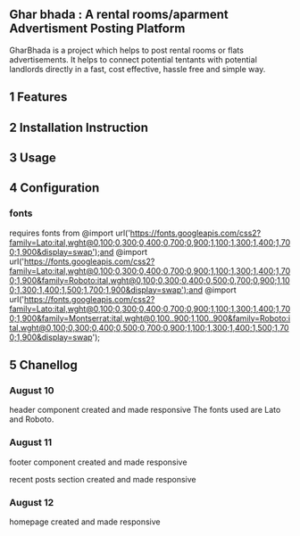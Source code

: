 ## Ghar bhada : A rental rooms/aparment Advertisment Posting Platform
GharBhada is a project which helps to post rental rooms or flats advertisements. It helps to connect potential tentants with potential landlords directly in a fast, cost effective, hassle free and simple way.

## 1 Features 

## 2 Installation Instruction

## 3 Usage

## 4 Configuration

### fonts
requires fonts from @import url('https://fonts.googleapis.com/css2?family=Lato:ital,wght@0,100;0,300;0,400;0,700;0,900;1,100;1,300;1,400;1,700;1,900&display=swap');and 
 @import url('https://fonts.googleapis.com/css2?family=Lato:ital,wght@0,100;0,300;0,400;0,700;0,900;1,100;1,300;1,400;1,700;1,900&family=Roboto:ital,wght@0,100;0,300;0,400;0,500;0,700;0,900;1,100;1,300;1,400;1,500;1,700;1,900&display=swap');and
 @import url('https://fonts.googleapis.com/css2?family=Lato:ital,wght@0,100;0,300;0,400;0,700;0,900;1,100;1,300;1,400;1,700;1,900&family=Montserrat:ital,wght@0,100..900;1,100..900&family=Roboto:ital,wght@0,100;0,300;0,400;0,500;0,700;0,900;1,100;1,300;1,400;1,500;1,700;1,900&display=swap');

## 5 Chanellog

### August 10
header component created and made responsive
The fonts used are Lato and Roboto.

### August 11
footer component created and made responsive

recent posts section created and made responsive

### August 12
homepage created and made responsive
